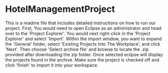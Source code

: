 # HotelManagementProject
This is a readme file that includes detailed instructions on how to run our project. First, You would need to open Eclipse as an administrator and head over to the 'Project Explorer'. You would next right-click in the 'Project Explorer' and select 'Import'. Within the import window, you want to expand the 'General' folder, select 'Existing Projects Into The Workplace', and click 'Next'. Then choose 'Select archive file' and browse to locate the .zip provided after downloading the zip folder. Once selected eclipse will display the projects found in the archive. Make sure the project is checked off and click 'finish' to import it into your workspace.
